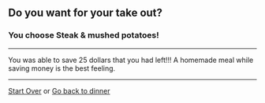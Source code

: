 ## Do you want for your take out?
### You choose Steak & mushed potatoes!
---

You was able to save 25 dollars that you had left!!! A homemade meal while saving money is the best feeling.

---
[Start Over](../cooking-food.md)
or
[Go back to dinner](dinner.md)
